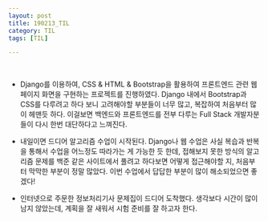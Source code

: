 ```yaml
---
layout: post
title: 190213_TIL
category: TIL
tags: [TIL]

---
```




<br>

- Django를 이용하여, CSS & HTML & Bootstrap을 활용하여 프론트엔드 관련 웹페이지 화면을 구현하는 프로젝트를 진행하였다. Django 내에서 Bootstrap과 CSS를 다루려고 하다 보니 고려해야할 부분들이 너무 많고, 복잡하여 처음부터 많이 헤맨듯 하다. 이걸보면 백엔드와 프론트엔드를 전부 다루는 Full Stack 개발자분들이 다시 한번 대단하다고 느껴진다.



- 내일이면 드디어 알고리즘 수업이 시작된다. Django나 웹 수업은 사실 복습과 반복을 통해서 수업을 어느정도 따라가는 게 가능한 듯 한데, 접해보지 못한 방식의 알고리즘 문제를 백준 같은 사이트에서 풀려고 하다보면 어떻게 접근해야할 지, 처음부터 막막한 부분이 정말 많았다. 이번 수업에서 답답한 부분이 많이 해소되었으면 좋겠다!

  

- 인터넷으로 주문한 정보처리기사 문제집이 드디어 도착했다. 생각보다 시간이 많이 남지 않았는데, 계획을 잘 새워서 시험 준비를 잘 하고자 한다.

  
